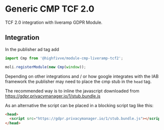 # Generic CMP TCF 2.0

TCF 2.0 integration with liveramp GDPR Module.

## Integration

In the publisher ad tag add

```js
import Cmp from '@highfivve/module-cmp-liveramp-tcf2';

moli.registerModule(new Cmp(window));
```

Depending on other integrations and / or how google integrates with the IAB framework the publisher
may need to place the cmp stub in the `head` tag. 

The recommended way is to inline the javascript downloaded from https://gdpr.privacymanager.io/1/stub.bundle.js

As an alternative the script can be placed in a blocking script tag like this:

```html
<head>
  <script src="https://gdpr.privacymanager.io/1/stub.bundle.js"></script>
</head>
```
